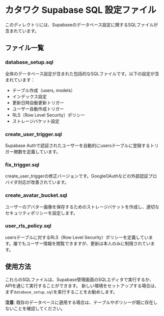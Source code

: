 # カタワク Supabase SQL 設定ファイル

このディレクトリには、Supabaseのデータベース設定に関するSQLファイルが含まれています。

## ファイル一覧

### database_setup.sql
全体のデータベース設定が含まれた包括的なSQLファイルです。以下の設定が含まれています：
- テーブル作成（users, models）
- インデックス設定
- 更新日時自動更新トリガー
- ユーザー自動作成トリガー
- RLS（Row Level Security）ポリシー
- ストレージバケット設定

### create_user_trigger.sql
Supabase Authで認証されたユーザーを自動的にusersテーブルに登録するトリガー関数を定義しています。

### fix_trigger.sql
create_user_triggerの修正バージョンです。GoogleOAuthなどの外部認証プロバイダ対応が改善されています。

### create_avatar_bucket.sql
ユーザーのアバター画像を保存するためのストレージバケットを作成し、適切なセキュリティポリシーを設定します。

### user_rls_policy.sql
usersテーブルに対するRLS（Row Level Security）ポリシーを定義しています。誰でもユーザー情報を閲覧できますが、更新は本人のみに制限されています。

## 使用方法

これらのSQLファイルは、Supabase管理画面のSQLエディタで実行するか、APIを通じて実行することができます。
新しい環境をセットアップする場合は、まず`database_setup.sql`を実行することをお勧めします。

**注意**: 既存のデータベースに適用する場合は、テーブルやポリシーが既に存在しないことを確認してください。 